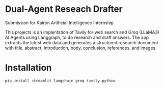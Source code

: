# Dual-Agent Reseach Drafter
Submission for Kairon Artificial Intelligence Internship

This projects is an implentation of Tavily for web search and Groq (LLaMA3) AI Agents using Langgraph, to do research and draft answers. The app extracts the latest web data and generates a structured research document with title, abstract, introduction, body, conclusion, references, and images.

# Installation
```pip install streamlit langchain groq tavily-python```
